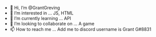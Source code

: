 - 👋 Hi, I’m @GrantGreving
- 👀 I’m interested in ... JS, HTML
- 🌱 I’m currently learning ... API
- 💞️ I’m looking to collaborate on ... A game
- 📫 How to reach me ... Add me to discord username is Grant G#8831

<!---
GrantGreving/GrantGreving is a ✨ special ✨ repository because its `README.md` (this file) appears on your GitHub profile.
You can click the Preview link to take a look at your changes.
--->
